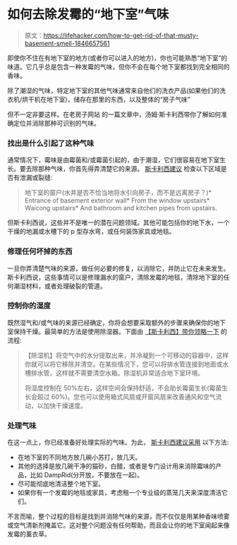 # 如何去除发霉的“地下室”气味

> 原文：<https://lifehacker.com/how-to-get-rid-of-that-musty-basement-smell-1846657561>

即使你不住在有地下室的地方(或者你可以进入的地方)，你也可能熟悉“地下室”的味道。它几乎总是包含一种发霉的气味，但你不会在每个地下室都找到完全相同的香味。



除了潮湿的气味，特定地下室的其他气味通常来自他们的洗衣产品(如果他们的洗衣机/烘干机在地下室)，储存在那里的东西，以及整体的“房子气味”

但不一定非要这样。在老房子网站 的一篇文章中，汤姆·斯卡利西带你了解如何准确定位并消除那种可识别的气味。

### 找出是什么引起了这种气味

通常情况下，霉味是由霉菌和/或霉菌引起的，由于潮湿，它们很容易在地下室生长。要去除那种气味，你首先得弄清楚它的来源。 [斯卡利西建议](https://www.thisoldhouse.com/basements/22277188/get-rid-of-musty-smell-in-your-basement) 检查以下区域是否有泄漏或裂缝:

> 地下室的窗户(水井是否不恰当地将水引向房子，而不是远离房子？)*   Entrance of basement exterior wall*   From the window upstairs*   Waicong upstairs*   And bathroom and kitchen pipes from upstairs.

但斯卡利西说，这些并不是唯一的潜在问题领域。其他可能包括你的地下水，一个干燥的地漏或水槽下的 p 型存水弯，或任何装饰家具或地毯。

### 修理任何坏掉的东西

一旦你弄清楚气味的来源，做任何必要的修复，以消除它，并防止它在未来发生。斯卡利西说，这些事情可以是修理漏水的窗户，清除发霉的地毯，清除地下室的任何潮湿材料，或者处理破裂的管道。

### 控制你的湿度

既然湿气和/或气味的来源已经确定，你将会想要采取额外的步骤来确保你的地下室保持干燥。最简单的方法是使用除湿器。下面由 [【斯卡利西】带你领略一下](https://www.thisoldhouse.com/basements/22277188/get-rid-of-musty-smell-in-your-basement) 的流程:

> 【除湿机】将空气中的水分提取出来，并冷凝到一个可移动的容器中，这样你就可以将它移除并清空。在某些情况下，您可以将排水管连接到地面或水槽排水管，这样就不需要清空水箱。除湿机非常适合地下室环境。
> 
> 将湿度控制在 50%左右，这样空间会保持舒适，不会助长霉菌生长(霉菌生长会超过 60%)。您也可以使用箱式风扇或开窗风扇来改善通风和空气流动，以加快干燥速度。

### 处理气味

在这一点上，你已经准备好处理实际的气味。为此， [斯卡利西建议采用](https://www.thisoldhouse.com/basements/22277188/get-rid-of-musty-smell-in-your-basement) 以下方法:

*   在地下室的不同地方放几碗小苏打，放几天。
*   其他的选择是放几碗干净的猫砂，白醋，或者是专门设计用来消除霉味的产品，比如 DampRid(分开放，不要放在一起)。
*   尽可能彻底地清洁整个地下室。
*   如果你有一个发霉的地毯或家具，考虑租一个专业级的蒸笼几天来深度清洁它们。

不言而喻，整个过程的目标是找到并消除气味的来源，而不仅仅是用某种香味喷雾或空气清新剂掩盖它。这对整个问题没有任何帮助，而且会让你的地下室闻起来像发霉的薰衣草。